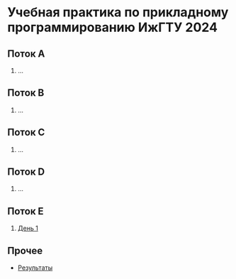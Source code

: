 # Учебная практика по прикладному программированию ИжГТУ 2024

## Поток A
1. ...

## Поток B
1. ...

## Поток C
1. ...

## Поток D
1. ...

## Поток E
1. [День 1](practics_1e.pdf)

## Прочее
- [Результаты](https://docs.google.com/spreadsheets/d/1iuqt8iHtVKNDWV1R_MRCymnOF0RtjOEYwnFxCmj-L6g/edit?usp=sharing)


